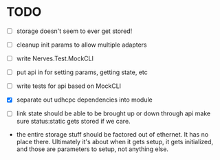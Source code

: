 # TODO

- [ ] storage doesn't seem to ever get stored!

- [ ] cleanup init params to allow multiple adapters
- [ ] write Nerves.Test.MockCLI
- [ ] put api in for setting params, getting state, etc
- [ ] write tests for api based on MockCLI
- [x] separate out udhcpc dependencies into module

- [ ] link state should be able to be brought up or down through api
make sure status:static gets stored if we care.

- the entire storage stuff should be factored out of ethernet. It has no place there.  Ultimately it's about when it gets setup, it gets initialized, and those are parameters to setup, not anything else.
